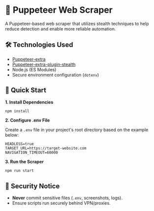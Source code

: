 # 🚀 Puppeteer Web Scraper

A Puppeteer-based web scraper that utilizes stealth techniques to help reduce detection and enable more reliable automation.

## 🛠️ Technologies Used

- [Puppeteer-extra](https://github.com/berstend/puppeteer-extra)
- [Puppeteer-extra-plugin-stealth](https://github.com/berstend/puppeteer-extra/tree/master/packages/puppeteer-extra-plugin-stealth)
- Node.js (ES Modules)
- Secure environment configuration (`dotenv`)

## 🚀 Quick Start

**1. Install Dependencies**

```bash
npm install
```

**2. Configure .env File**

Create a `.env` file in your project's root directory based on the example below:

```env
HEADLESS=true
TARGET_URL=https://target-website.com
NAVIGATION_TIMEOUT=60000
```

**3. Run the Scraper**

```bash
npm run start
```

## 🔐 Security Notice

- **Never** commit sensitive files (`.env`, screenshots, logs).
- Ensure scripts run securely behind VPN/proxies.
